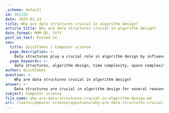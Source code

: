 ```yaml
---
_schema: default
id: 161155
date: 2025-01-24
title: Why are data structures crucial in algorithm design?
article_title: Why are data structures crucial in algorithm design?
date_format: MMM DD, YYYY
post_on_text: Posted on
seo:
  title: QuickTakes | Computer science
  page_description: >-
    Data structures play a crucial role in algorithm design by influencing time and space complexity, performance optimization, and scalability, thus impacting the efficiency of algorithms across different applications.
  page_keywords: >-
    data structures, algorithm design, time complexity, space complexity, performance optimization, scalability, application-specific requirements, search operations, insertion, deletion, linked lists, arrays, binary search trees, hash tables, memory usage, DFS, BFS, efficiency
author: QuickTakes
question: >-
    Why are data structures crucial in algorithm design?
answer: >-
    Data structures are crucial in algorithm design for several reasons, primarily due to their significant impact on the efficiency and performance of algorithms. Here are the key points that highlight their importance:\n\n1. **Time Complexity**: The choice of data structure directly affects the time complexity of various operations such as insertion, deletion, and searching. For example:\n   - **Arrays** allow for O(1) time complexity for accessing elements by index, but inserting or deleting elements can take O(n) time due to the need to shift elements.\n   - **Linked Lists** provide O(1) time complexity for insertions and deletions at the beginning, but searching for an element can take O(n) time.\n   - **Trees**, such as binary search trees, can offer O(log n) time complexity for search, insertion, and deletion operations, making them more efficient for dynamic datasets.\n\n2. **Space Complexity**: Different data structures have varying memory requirements. For instance, linked lists require additional memory for pointers, while arrays may waste space if they are not fully utilized. Understanding the space requirements helps in optimizing memory usage, which is critical in resource-constrained environments.\n\n3. **Algorithm Design**: Certain algorithms are inherently tied to specific data structures. For example:\n   - Depth-first search (DFS) is typically implemented using stacks, while breadth-first search (BFS) uses queues. The choice of data structure can dictate the feasibility and efficiency of the algorithm being implemented.\n\n4. **Performance Optimization**: By selecting the appropriate data structure, developers can optimize their algorithms for specific operations. For instance, using a hash table can provide average-case O(1) time complexity for search operations, which is significantly faster than O(n) for linked lists or arrays.\n\n5. **Scalability**: As applications grow, the efficiency of algorithms becomes increasingly important. Choosing the right data structure can help ensure that algorithms scale well with larger datasets, maintaining performance and responsiveness.\n\n6. **Application-Specific Requirements**: Different applications may have unique requirements that dictate the choice of data structure. For example, if frequent insertions and deletions are expected, a linked list or a balanced tree might be more suitable than an array.\n\nIn conclusion, understanding the characteristics of different data structures and their impact on time and space complexities is essential for effective algorithm design. By carefully selecting the appropriate data structure, developers can achieve improved performance, scalability, and efficiency in their applications. This foundational knowledge enables programmers to unlock the full potential of their code and deliver high-quality software solutions.
subject: Computer science
file_name: why-are-data-structures-crucial-in-algorithm-design.md
url: /learn/computer-science/questions/why-are-data-structures-crucial-in-algorithm-design
---
```


&nbsp;